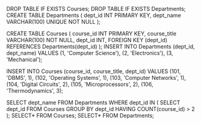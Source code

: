 DROP TABLE IF EXISTS Courses;
DROP TABLE IF EXISTS Departments;
CREATE TABLE Departments (
dept_id INT PRIMARY KEY,
dept_name VARCHAR(100) UNIQUE NOT NULL
);

CREATE TABLE Courses (
course_id INT PRIMARY KEY,
course_title VARCHAR(100) NOT NULL,
dept_id INT,
FOREIGN KEY (dept_id) REFERENCES Departments(dept_id)
);
INSERT INTO Departments (dept_id, dept_name) VALUES
(1, 'Computer Science'),
(2, 'Electronics'),
(3, 'Mechanical');

INSERT INTO Courses (course_id, course_title, dept_id) VALUES
(101, 'DBMS', 1),
(102, 'Operating Systems', 1),
(103, 'Computer Networks', 1),
(104, 'Digital Circuits', 2),
(105, 'Microprocessors', 2),
(106, 'Thermodynamics', 3);

SELECT dept_name
FROM Departments
WHERE dept_id IN (
SELECT dept_id
FROM Courses
GROUP BY dept_id
HAVING COUNT(course_id) > 2
);
SELECT* FROM Courses;
SELECT* FROM Departments;


